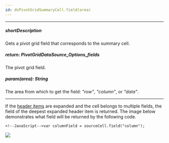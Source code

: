 ```yaml
---
id: dxPivotGridSummaryCell.field(area)
---
```

---
##### shortDescription
Gets a pivot grid field that corresponds to the summary cell.

##### return: PivotGridDataSource_Options_fields
The pivot grid field.

##### param(area): String
The area from which to get the field: *"row"*, *"column"*, or *"data"*.

---
If the [header items](/concepts/05%20Widgets/PivotGrid/050%20Grouping/020%20Data%20Grouping '/Documentation/Guide/UI_Components/PivotGrid/Grouping/#Data_Grouping') are expanded and the cell belongs to multiple fields, the field of the deepest expanded header item is returned. The image below demonstrates what field will be returned by the following code.

    <!--JavaScript-->var columnField = sourceCell.field("column");

![](/Content/images/doc/21_1/DataGrid/PivotGrid_field.png)